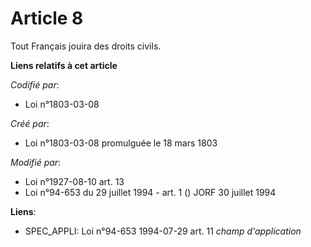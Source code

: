 # Article 8

Tout Français jouira des droits civils.

**Liens relatifs à cet article**

_Codifié par_:

  - Loi n°1803-03-08

_Créé par_:

  - Loi n°1803-03-08 promulguée le 18 mars 1803

_Modifié par_:

  - Loi n°1927-08-10 art. 13
  - Loi n°94-653 du 29 juillet 1994 - art. 1 () JORF 30 juillet 1994

**Liens**:

  - SPEC_APPLI: Loi n°94-653 1994-07-29 art. 11 *champ d'application*
